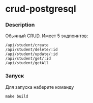 # crud-postgresql

### Description
Обычный CRUD. Имеет 5 эндпоинтов:
```````````console
/api/student/create
/api/student/delete/:id
/api/student/update/:id
/api/student/get/:id
/api/student/getAll
```````````
### Запуск
Для запуска наберите команду
```````````console
make build
```````````
